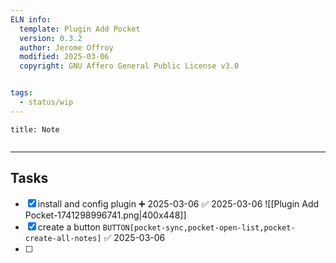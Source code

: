 ```yaml
---
ELN info:
  template: Plugin Add Pocket 
  version: 0.3.2
  author: Jerome Offroy
  modified: 2025-03-06
  copyright: GNU Affero General Public License v3.0


tags:
  - status/wip
---
```



````ad-note
title: Note


````

---
## Tasks
- [x] install and config plugin ➕ 2025-03-06 ✅ 2025-03-06
![[Plugin Add Pocket-1741298996741.png|400x448]]
- [x] create a button  `BUTTON[pocket-sync,pocket-open-list,pocket-create-all-notes]` ✅ 2025-03-06
- [ ] 



